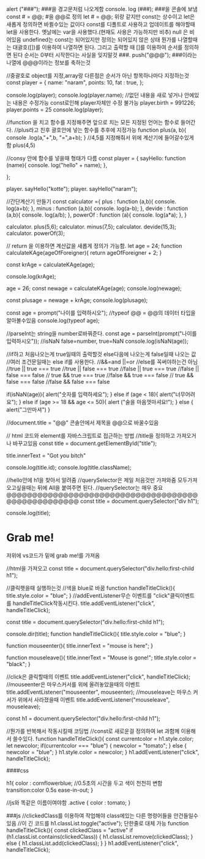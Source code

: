 alert ("###");  ###을 경고문처럼 나오게함
console. log (###); ###을 콘솔에 보냄
const # = @@; #을 @@로 정의
let # = @@; 위랑 같지만 const는 상수이고 let은 새롭게 정의하면 바뀔수있는 값이다
const를 디폴트로 사용하고 업데이트를 해야할때 let을 사용한다. 옛날에는 var을 사용했다.(현재도 사용은 가능하지만 비추)
null 은 비어있음 undefined는 const는 되어있지만 정의는 되어있지 않은 상태
뭔가를 나열할때는 대괄호([])를 이용하여 나열하면 된다. 그리고 출력할 때 []를 이용하여 순서를 정의하면 된다 순서는 0부터 시작한다는 사실을 잊지말것
###. push("@@@"); ###이라는 나열에 @@@이라는 정보를 축하는것

//중괄호로 object를 지정,array랑 다른점은 순서가 아닌 항목하나마다 지정하는것
const player = {
     name: "naram",
     points: 10,
     fat : true,
};

console.log(player);
console.log(player.name);
//없던 내용을 새로 넣거나 안에있는 내용은 수정가능 const로인해 player자체만 수정 불가능
player.birth = 991226;
player.points = 25
console.log(player);

//function 을 치고 함수를 지정해주면 앞으로 치는 모든 지정된 언어는 함수로 들어간다.
//plus라고 친후 괄호안에 넣는 함수를 추후에 지정가능
function plus(a, b){
     console .log(a,"+",b, "=",a+b);
}
//4,5를 지정해줘서 위에 계산기에 들어갈수있게 함
plus(4,5)

//consy 안에 함수를 넣을때 형태가 다름
const player = {
     sayHello: function (name){
          console. log("hello" + name);
     },
    
    
};

player. sayHello("kotte");
player. sayHello("naram");

//간단계산기 만들기
const calculator ={
     plus : function (a,b){
          console. log(a+b);
     },
     minus : function (a,b){
          console. log(a-b);
     },
     devide : function (a,b){
          console. log(a/b);
     },
     powerOf : function (a){
          console. log(a*a);
     },
}

calculator. plus(5,6);
calculator. minus(7,5);
calculator. devide(15,3);
calculator. powerOf(3);


// return 을 이용하면 계산값을 새롭게 정의가 가능함.
let age = 24;
function calculateKAge(ageOfForeigner){
     return ageOfForeigner + 2;
}

const krAge = calculateKAge(age);

console.log(krAge);

age = 26;
const newage = calculateKAge(age);
console.log(newage);

const plusage = newage + krAge;
console.log(plusage);



const age = prompt("나이를 입력하시오");
//typeof @@ = @@의 데이터 타입을 알아볼수있음
console.log(typeof age);  


//parseInt는 string을 number로바꿔준다.
const age = parseInt(prompt("나이를 입력하시오"));
//isNaN false=number, true=NaN
console.log(isNaN(age));  

//if하고 처음나오는게 true일때의 출력할것 else다음에 나오는게 false일때 나오는 값
//여러 조건문일때는 else if를 사용한다.
//&&=and ||=or
//else를 꼭써야하는건 아님
//true || true === true
//true || false === true
//false || true === true
//false || false === false
// true && true === true
//false && true === false
// true && false === false
//false && false === false

if(isNaN(age)){
    alert("숫자를 입력하세요");
} else if (age < 18){
     alert("너무어려요");
} else if (age >= 18 && age <= 50){
     alert ("술을 마음껏마셔요!");
} else {
     alert("그만마셔")
}


//document.title = "@@"  콘솔안에서 제목을 @@으로 바꿀수있음


// html 코드와 element를 자바스크립트로 접근하는 방법
//title을 정의하고 가져오거나 바꾸고있음
const title = document.getElementById("title");

title.innerText = "Got you bitch"

console.log(title.id);
console.log(title.className);


//hello안에 h1을 찾아서 알려줌
//querySelector은 제일 처음것만 가져와줌 모두가져오고싶을때는 뒤에 All을 붙여주면 된다.
//querySelector는 매우 중요@@@@@@@@@@@@@@@@@@@@@@@@@@@@@@@@@@@@@@@@@@@@@@@@@@@
const title = document.querySelector("div h1");

console.log(title);


 <div class = "hello" >
    <h1>Grab me!</h1>
  </div>
  저위에 vs코드가 밑에 grab me!를 가져옴


  //html을 가져오고
const title = document.querySelector("div.hello:first-child h1");

//클릭햇을때 실행하는것
//색을 blue로 바꿈
function handleTitleClick(){
    title.style.color = "blue";
}
//addEventListener무슨 이벤트를 "click"클릭이벤트를 handleTitleClick작동시킨다.
title.addEventListener("click", handleTitleClick);


const title = document.querySelector("div.hello:first-child h1");

console.dir(title);
function handleTitleClick(){
    title.style.color = "blue";
}

function mouseenter(){
    title.innerText = "mouse is here";
}

function mouseleave(){
    title.innerText = "Mouse is gone!";
    title.style.color = "black";
}

//click은 클릭할때의 이벤트
title.addEventListener("click", handleTitleClick);
//mouseenter은 마우스커서를 위에 올려놓았을때의 이벤트
title.addEventListener("mouseenter", mouseenter);
//mouseleave는 마우스 커서가 위에서 사라졌을때 이벤트
title.addEventListener("mouseleave", mouseleave);


const h1 = document.querySelector("div.hello:first-child h1");

//뭔가를 반복해서 작동시킬때 코딩법
//const로 새로운걸 정의하여 let 과함께 이용해서 쓸수있다.
function handleTitleClick(){
    const currentcolor = h1.style.color;
    let newcolor;
    if(currentcolor === "blue") {
        newcolor = "tomato";
    } else {
        newcolor = "blue";
    }
    h1.style.color = newcolor;
}
h1.addEventListener("click", handleTitleClick);


####css

h1{
    color : cornflowerblue;
    //0.5초의 시간을 두고 색이 천천히 변함
    transition:color 0.5s ease-in-out;
}

//js와 똑같은 이름이여야함
.active {
    color : tomato;
}

###js
//clickedClass를 이용하여 작업해야 class에있는 다른 명령어들을 안건들일수있음
//이 긴 코드를  h1.classList.toggle("active"); 단한줄로 대체 가능
function handleTitleClick(){
    const clickedClass = "active"
    if (h1.classList.contains(clickedClass)) {
        h1.classList.remove(clickedClass);
    } else {
        h1.classList.add(clickedClass);
    }
}
h1.addEventListener("click", handleTitleClick);